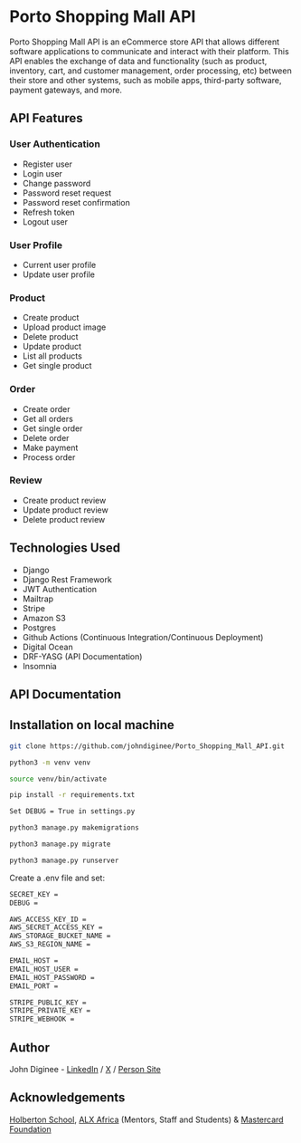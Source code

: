 # Porto Shopping Mall API 
Porto Shopping Mall API is an eCommerce store API that allows different software applications to communicate and interact with their platform. This API enables the exchange of data and functionality (such as product, inventory, cart, and customer management, order processing, etc) between their store and other systems, such as mobile apps, third-party software, payment gateways, and more.

## API Features

### User Authentication
* Register user
* Login user
* Change password
* Password reset request
* Password reset confirmation
* Refresh token
* Logout user

### User Profile
* Current user profile
* Update user profile

### Product
* Create product
* Upload product image
* Delete product
* Update product
* List all products
* Get single product

### Order
* Create order
* Get all orders
* Get single order
* Delete order
* Make payment
* Process order

### Review
* Create product review
* Update product review
* Delete product review

## Technologies Used
 * Django
 * Django Rest Framework
 * JWT Authentication
 * Mailtrap
 * Stripe
 * Amazon S3
 * Postgres
 * Github Actions (Continuous Integration/Continuous Deployment)
 * Digital Ocean
 * DRF-YASG (API Documentation)
 * Insomnia

## API Documentation


## Installation on local machine

```bash
git clone https://github.com/johndiginee/Porto_Shopping_Mall_API.git
```
```bash
python3 -m venv venv
```
```bash
source venv/bin/activate
```
```bash
pip install -r requirements.txt
```
```bash
Set DEBUG = True in settings.py
```
```bash
python3 manage.py makemigrations
```
```bash
python3 manage.py migrate
```
```bash
python3 manage.py runserver
```

Create a .env file and set:
```bash
SECRET_KEY =
DEBUG =

AWS_ACCESS_KEY_ID =
AWS_SECRET_ACCESS_KEY =
AWS_STORAGE_BUCKET_NAME =
AWS_S3_REGION_NAME =

EMAIL_HOST = 
EMAIL_HOST_USER = 
EMAIL_HOST_PASSWORD =
EMAIL_PORT = 

STRIPE_PUBLIC_KEY =
STRIPE_PRIVATE_KEY =
STRIPE_WEBHOOK =
```

## Author
John Diginee - [LinkedIn](https://www.linkedin.com/in/johndiginee/) / [X](http://x.com/johndiginee) / [Person Site](https://johndiginee.com)

## Acknowledgements
[Holberton School](https://www.holbertonschool.com/), [ALX Africa](https://www.alxafrica.com/) (Mentors, Staff and Students) & [Mastercard Foundation](https://mastercardfdn.org/)